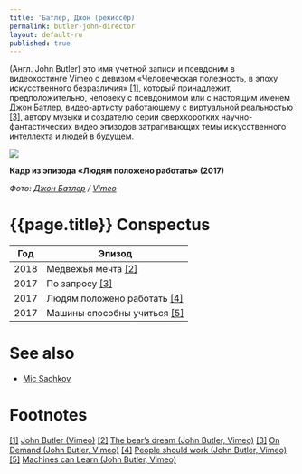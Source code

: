 ```yaml
---
title: 'Батлер, Джон (режиссёр)'
permalink: butler-john-director
layout: default-ru
published: true
---
```


(Англ. John Butler) это имя учетной записи и псевдоним в видеохостинге Vimeo с девизом «Человеческая полезность, в эпоху искусственного безразличия» <span id="a1">[\[1\]](#f1)</span>, который принадлежит, предположительно, человеку с псевдонимом или с настоящим именем Джон Батлер, видео-артисту работающему с виртуальной реальностью <span id="a3">[\[3\]](#f3)</span>, автору музыки и создателю серии сверхкоротких научно-фантастических видео эпизодов затрагивающих темы искусственного интеллекта и людей в будущем.



![](/encyclopedia/images/butler-john-video-director.jpg)

**Кадр из эпизода «Людям положено работать» (2017)**

*Фото: [Джон Батлер](butler-john-video-director) / [Vimeo](https://vimeo.com/234232807)*

# {{page.title}} Conspectus

|Год|Эпизод|
|-|-|
|2018|Медвежья мечта <span id="a2">[\[2\]](#f2)</span>|
|2017|По запросу <span id="a3">[\[3\]](#f3)</span>|
|2017|Людям положено работать <span id="a4">[\[4\]](#f4)</span>|
|2017|Машины способны учиться <span id="a5">[\[5\]](#f5)</span>|

# See also

+ [Mic Sachkov](sachkov-mic)

# Footnotes

[[1]](#a1) <span id="f1"></span> [John Butler (Vimeo)](https://vimeo.com/user3946359)
[[2]](#a2) <span id="f2"></span> [The bear’s dream (John Butler, Vimeo)](https://vimeo.com/258057890)
[[3]](#a3) <span id="f3"></span> [On Demand (John Butler, Vimeo)](https://vimeo.com/243852930)
[[4]](#a4) <span id="f4"></span> [People should work (John Butler, Vimeo)](https://vimeo.com/234232807)
[[5]](#a5) <span id="f5"></span> [Machines can Learn (John Butler, Vimeo)](https://vimeo.com/255756908)
